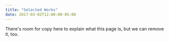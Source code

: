 ```yaml
---
title: "Selected Works"
date: 2017-03-02T12:00:00-05:00
---
```

There's room for copy here to explain what this page is, but we can remove it, too.
